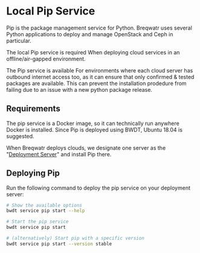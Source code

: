 # Local Pip Service

Pip is the package management service for Python. Breqwatr uses several Python
applications to deploy and manage OpenStack and Ceph in particular.

The local Pip service is required When deploying cloud services in an
offline/air-gapped environment.

The Pip service is available For environments where each cloud server has
outbound internet access too, as it can ensure that only confirmed & tested
packages are available. This can prevent the installation prodedure from
failing due to an issue with a new python package release.


## Requirements

The pip service is a Docker image, so it can technically run anywhere Docker is
installed. Since Pip is deployed using BWDT, Ubuntu 18.04 is suggested.

When Breqwatr deploys clouds, we designate one server as the
"[Deployment Server](/deployment-server.md)" and install Pip there.


## Deploying Pip

Run the following command to deploy the pip service on your deployment server:

```bash
# Show the available options
bwdt service pip start --help

# Start the pip service
bwdt service pip start

# (alternatively) Start pip with a specific version
bwdt service pip start --version stable
```
